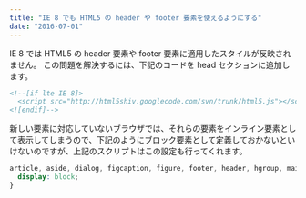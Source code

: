 ```yaml
---
title: "IE 8 でも HTML5 の header や footer 要素を使えるようにする"
date: "2016-07-01"
---
```


IE 8 では HTML5 の header 要素や footer 要素に適用したスタイルが反映されません。
この問題を解決するには、下記のコードを head セクションに追加します。

```html
<!--[if lte IE 8]>
  <script src="http://html5shiv.googlecode.com/svn/trunk/html5.js"></script>
<![endif]-->
```

新しい要素に対応していないブラウザでは、それらの要素をインライン要素として表示してしまうので、下記のようにブロック要素として定義しておかないといけないのですが、上記のスクリプトはこの設定も行ってくれます。

```css
article, aside, dialog, figcaption, figure, footer, header, hgroup, main, nav, section {
  display: block;
}
```


